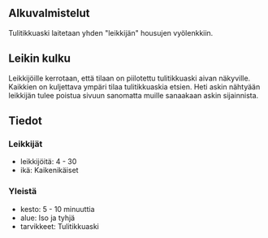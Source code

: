 ## Alkuvalmistelut
Tulitikkuaski laitetaan yhden "leikkijän" housujen vyölenkkiin.

## Leikin kulku
Leikkijöille kerrotaan, että tilaan on piilotettu tulitikkuaski aivan näkyville. Kaikkien on kuljettava ympäri tilaa tulitikkuaskia etsien. Heti askin nähtyään leikkijän tulee poistua sivuun sanomatta muille sanaakaan askin sijainnista.

## Tiedot

### Leikkijät
- leikkijöitä: 4 - 30
- ikä: Kaikenikäiset

### Yleistä
- kesto: 5 - 10 minuuttia
- alue: Iso ja tyhjä
- tarvikkeet: Tulitikkuaski